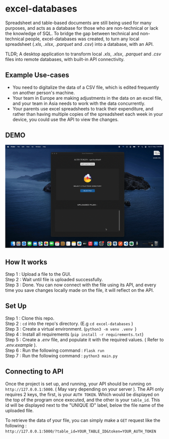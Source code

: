 # excel-databases
Spreadsheet and table-based documents are still being used for many purposes, and acts as a database for those who are non-technical or lack the knowledge of SQL. To bridge the gap between technical and non-technical people, excel-databases was created, to turn any local spreadsheet (*.xls*, *.xlsx*, *.parquet* and *.csv*) into a database, with an API.

TLDR; A desktop application to transform local *.xls*, *.xlsx*, *.parquet* and *.csv* files into remote databases, with built-in API connectivity.

## Example Use-cases
- You need to digitalize the data of a CSV file, which is edited frequently on another person's machine.
- Your team in Europe are making adjustments in the data on an excel file, and your team in Asia needs to work with the data concurrently.
- Your parents use excel spreadsheets to track their expenditure, and rather than having multiple copies of the spreadsheet each week in your device, you could use the API to view the changes.


## DEMO
![Product Demo](https://github.com/roshenmaghhan/excel-databases/blob/main/images/demo.gif)

## How It works
Step 1 : Upload a file to the GUI.  
Step 2 : Wait until file is uploaded successfully.  
Step 3 : Done. You can now connect with the file using its API, and every time you save changes locally made on the file, it will reflect on the API.


## Set Up
Step 1 : Clone this repo.<br>
Step 2 : ```cd``` into the repo's directory. (E.g ```cd excel-databases``` ) <br>
Step 3 : Create a virtual environment. (```python3 -m venv .venv ```) <br>
Step 4 : Install all requirements (```pip install -r requirements.txt```) <br>
Step 5 : Create a *.env* file, and populate it with the required values. ( Refer to *.env.example* ).<br>
Step 6 : Run the following command : ```Flask run``` <br>
Step 7 : Run the following command : ```python3 main.py```

## Connecting to API
Once the project is set up, and running, your API should be running on ```http://127.0.0.1:5000```. ( May vary depending on your server ). The API only requires 2 keys, the first, is your ```AUTH TOKEN```. Which would be displayed on the top of the program once executed, and the other is your ```table_id```. This id will be displayed next to the "UNIQUE ID" label, below the file name of the uploaded file.

To retrieve the data of your file, you can simply make a ```GET``` request like the following : <br>
```http://127.0.0.1:5000/?table_id=YOUR_TABLE_ID&token=YOUR_AUTH_TOKEN```